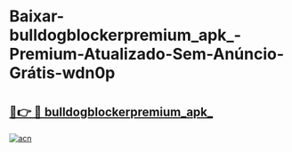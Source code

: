 # Baixar-bulldogblockerpremium_apk_-Premium-Atualizado-Sem-Anúncio-Grátis-wdn0p

# <h2><a href="https://5mf4zw.esa.edu.pl?src=bulldogblockerpremium_apk_&ref=wdn0p">🔗👉 🔴 bulldogblockerpremium_apk_</a></h2>

[![acn](https://github.com/user-attachments/assets/0f9c940e-d8b0-45ae-aac7-cd30a18b3e1c)](https://5mf4zw.esa.edu.pl?src=bulldogblockerpremium_apk_&ref=wdn0p)

